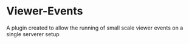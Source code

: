 # Viewer-Events
A plugin created to allow the running of small scale viewer events on a single serverer setup
